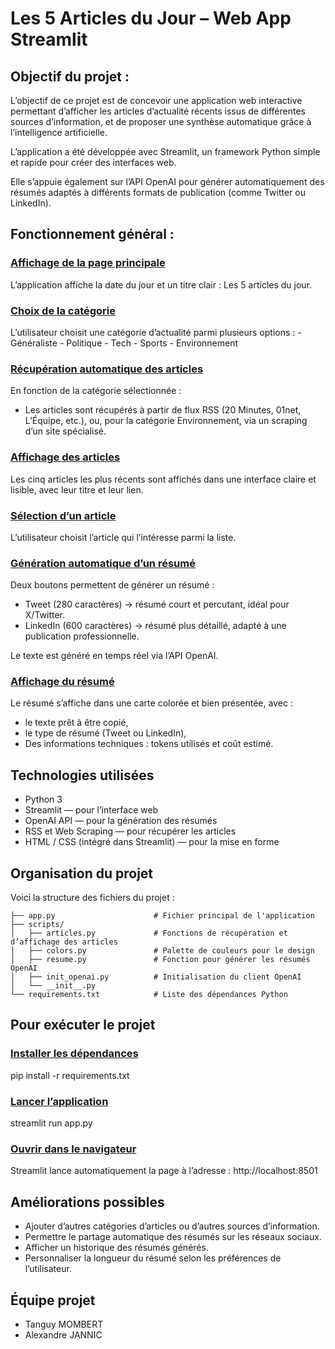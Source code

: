 # __Les 5 Articles du Jour – Web App Streamlit__

## **Objectif du projet :**

L’objectif de ce projet est de concevoir une application web interactive permettant d’afficher les articles d’actualité récents issus de différentes sources d’information, et de proposer une synthèse automatique grâce à l’intelligence artificielle.

L’application a été développée avec Streamlit, un framework Python simple et rapide pour créer des interfaces web.

Elle s’appuie également sur l’API OpenAI pour générer automatiquement des résumés adaptés à différents formats de publication (comme Twitter ou LinkedIn).


## **Fonctionnement général :**

### <u>Affichage de la page principale</u>
L’application affiche la date du jour et un titre clair : Les 5 articles du jour.

### <u>Choix de la catégorie</u>
L’utilisateur choisit une catégorie d’actualité parmi plusieurs options :
    - Généraliste
    - Politique
    - Tech
    - Sports
    - Environnement

### <u>Récupération automatique des articles</u>
En fonction de la catégorie sélectionnée :
- Les articles sont récupérés à partir de flux RSS (20 Minutes, 01net, L’Équipe, etc.),
ou, pour la catégorie Environnement, via un scraping d’un site spécialisé.

### <u>Affichage des articles</u>
Les cinq articles les plus récents sont affichés dans une interface claire et lisible, avec leur titre et leur lien.

### <u>Sélection d’un article</u>
L’utilisateur choisit l’article qui l’intéresse parmi la liste.

### <u>Génération automatique d’un résumé</u>
Deux boutons permettent de générer un résumé :
- Tweet (280 caractères) → résumé court et percutant, idéal pour X/Twitter.
- LinkedIn (600 caractères) → résumé plus détaillé, adapté à une publication professionnelle.

Le texte est généré en temps réel via l’API OpenAI.

### <u>Affichage du résumé</u>
Le résumé s’affiche dans une carte colorée et bien présentée, avec :
- le texte prêt à être copié,
- le type de résumé (Tweet ou LinkedIn),
- Des informations techniques : tokens utilisés et coût estimé.

## **Technologies utilisées**
- Python 3
- Streamlit — pour l’interface web
- OpenAI API — pour la génération des résumés
- RSS et Web Scraping — pour récupérer les articles
- HTML / CSS (intégré dans Streamlit) — pour la mise en forme

## Organisation du projet

Voici la structure des fichiers du projet :

```text
├── app.py                      # Fichier principal de l'application
├── scripts/
│   ├── articles.py             # Fonctions de récupération et d’affichage des articles
│   ├── colors.py               # Palette de couleurs pour le design
│   ├── resume.py               # Fonction pour générer les résumés OpenAI
│   ├── init_openai.py          # Initialisation du client OpenAI
│   └── __init__.py
└── requirements.txt            # Liste des dépendances Python
```




## **Pour exécuter le projet**

### <u>Installer les dépendances</u>
pip install -r requirements.txt

### <u>Lancer l’application</u>
streamlit run app.py

### <u>Ouvrir dans le navigateur</u>
Streamlit lance automatiquement la page à l’adresse :
http://localhost:8501

## **Améliorations possibles**

- Ajouter d’autres catégories d’articles ou d’autres sources d’information.
- Permettre le partage automatique des résumés sur les réseaux sociaux.
- Afficher un historique des résumés générés.
- Personnaliser la longueur du résumé selon les préférences de l’utilisateur.

## **Équipe projet**

- Tanguy MOMBERT
- Alexandre JANNIC